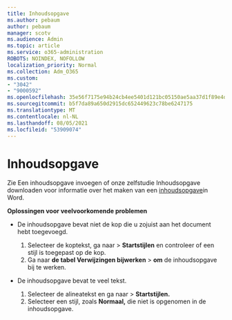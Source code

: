 ```yaml
---
title: Inhoudsopgave
ms.author: pebaum
author: pebaum
manager: scotv
ms.audience: Admin
ms.topic: article
ms.service: o365-administration
ROBOTS: NOINDEX, NOFOLLOW
localization_priority: Normal
ms.collection: Adm_O365
ms.custom:
- "3042"
- "9000592"
ms.openlocfilehash: 35e56f7175e94b24cb4ee5401d121bc05150ae5aa37d1f89e4da5989a80906e5
ms.sourcegitcommit: b5f7da89a650d2915dc652449623c78be6247175
ms.translationtype: MT
ms.contentlocale: nl-NL
ms.lasthandoff: 08/05/2021
ms.locfileid: "53909074"
---
```

# <a name="table-of-contents"></a>Inhoudsopgave

Zie Een inhoudsopgave invoegen of [](https://support.office.com/article/882e8564-0edb-435e-84b5-1d8552ccf0c0)onze zelfstudie Inhoudsopgave downloaden voor informatie over het maken van een [inhoudsopgave](https://go.microsoft.com/fwlink/?linkid=2065106)in Word.

**Oplossingen voor veelvoorkomende problemen**

- De inhoudsopgave bevat niet de kop die u zojuist aan het document hebt toegevoegd.
  1. Selecteer de koptekst, ga naar  >  **Startstijlen** en controleer of een stijl is toegepast op de kop.
  2. Ga naar **de tabel Verwijzingen bijwerken**  >  **om** de inhoudsopgave bij te werken.

- De inhoudsopgave bevat te veel tekst. 
  1. Selecteer de alineatekst en ga naar  >  **Startstijlen.**
  2. Selecteer een stijl, zoals **Normaal,** die niet is opgenomen in de inhoudsopgave.